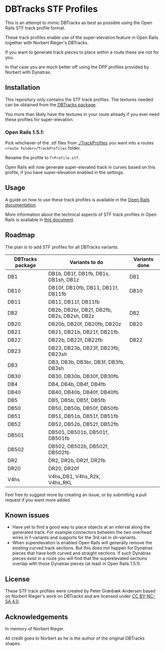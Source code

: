 
# DBTracks STF Profiles

This is an attempt to mimic DBTracks as best as possible using the Open Rails STF track profile format.

These track profiles enable use of the super-elevation feature in Open Rails together with Norbert Rieger's DBTracks.

If you want to generate track pieces to place within a route these are not for you.

In that case you are much better off using the DPP profiles provided by Norbert with Dynatrax.


## Installation
This repository only contains the STF track profiles. The textures needed can be obtained from the [DBTracks package](https://the-train.de/downloads/entry/11252-dbtracks/).

You more than likely have the textures in your route already if you ever need these profiles for super-elevation.


### Open Rails 1.5.1:
Pick whichever of the .stf files from [./TrackProfiles](./TrackProfiles) you want into a routes `<route folder>/TrackProfiles` folder.

Rename the profile to `TrProfile.stf`.

Open Rails will now generate super-elevated track in curves based on this profile, if you have super-elevation enabled in the settings.


## Usage
A guide on how to use these track profiles is available in the [Open Rails documentation](https://open-rails.readthedocs.io/en/latest/options.html#superelevation). 

More information about the technical aspects of STF track profiles in Open Rails is available in [this document](https://static.openrails.org/files/OpenRails-Testing-How%20to%20Provide%20Track%20Profiles%20for%20Open%20Rails%20Dynamic%20Track.pdf).


## Roadmap

The plan is to add STF profiles for all DBTracks variants.

| DBTracks package  | Variants to do                                   | Variants done |
|-------------------|--------------------------------------------------|---------------|
| DB1               | DB1b, DB1f, DB1fb, DB1s, DB1sh, DB1z             | DB1           |
| DB10              | DB10f, DB10fb, DB11, DB11f, DB11fb               | DB10          |
| DB11              | DB11, DB11f, DB11fb                              |               |
| DB2               | DB2b, DB2br, DB2f, DB2fb, DB2s, DB2sh, DB2z      | DB2           |
| DB20              | DB20b, DB20f, DB20fb, DB20z                      | DB20          |
| DB21              | DB21, DB21b, DB21f, DB21fb                       |               |
| DB22              | DB22b, DB22f, DB22fb                             | DB22          |
| DB23              | DB23, DB23b, DB23f, DB23fb, DB23sh               |               |
| DB3               | DB3, DB3b, DB3br, DB3f, DB3fb, DB3sh             |               |
| DB30              | DB30, DB30b, DB30f, DB30fb                       |               |
| DB4               | DB4, DB4b, DB4f, DB4fb                           |               |
| DB40              | DB40, DB40b, DB40f, DB40fb                       |               |
| DB5               | DB5, DB5b, DB5f, DB5fb                           |               |
| DB50              | DB50, DB50b, DB50f, DB50fb                       |               |
| DB51              | DB51, DB51b, DB51f, DB51fb                       |               |
| DB52              | DB52, DB52b, DB52f, DB52fb                       |               |
| DB501             | DB501, DB501b, DB501f, DB501fb                   |               |
| DB502             | DB502, DB502b, DB502f, DB502fb                   |               |
| DR2               | DR2, DR2b, DR2f, DR2fb                           |               |
| DR20              | DR20, DR20f                                      |               |
| V4hs              | V4hs_DB1, V4hs_R2k, V4hs_RKL                     |               |

Feel free to suggest more by creating an issue, or by submitting a pull request if you want more added.


## Known issues

- Have yet to find a good way to place objects at an interval along the generated track. For example connectors between the two overhead wires in f-variants and supports for the 3rd rail in sh-variants.
- When superelevation is enabled Open Rails will generally remove the existing curved track sections. But this does not happen for Dynatrax pieces that have both curved and straight sections. If such Dynatrax pieces exist in a route you will find that the superelevated sections overlap with those Dynatrax pieces (at least in Open Rails 1.5.1).


## License

These STF track profiles were created by Peter Grønbæk Andersen based on Norbert Rieger's work on DBTracks and are licensed under [CC BY-NC-SA 4.0](https://creativecommons.org/licenses/by-nc-sa/4.0/).


## Acknowledgements

In memory of Norbert Rieger.

All credit goes to Norbert as he is the author of the original DBTracks shapes.